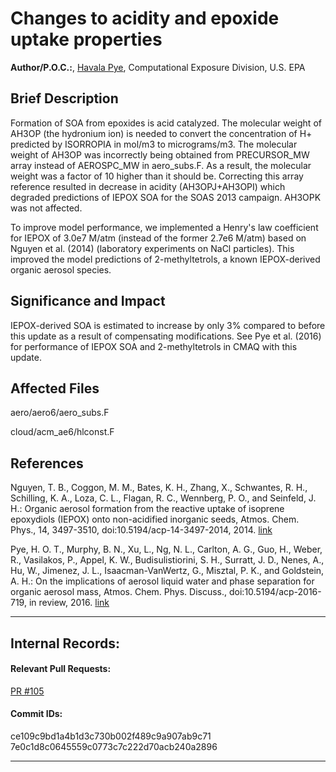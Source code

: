 # Changes to acidity and epoxide uptake properties

**Author/P.O.C.:**, [Havala Pye](mailto:pye.havala@epa.gov), Computational Exposure Division, U.S. EPA

## Brief Description

Formation of SOA from epoxides is acid catalyzed. The molecular weight of AH3OP (the hydronium ion) is needed to convert the concentration of H+ predicted by ISORROPIA in mol/m3 to micrograms/m3. The molecular weight of AH3OP was incorrectly being obtained from PRECURSOR_MW array instead of AEROSPC_MW in aero_subs.F.
As a result, the molecular weight was a factor of 10 higher than it should be. Correcting this array reference resulted in decrease in acidity (AH3OPJ+AH3OPI) which degraded predictions of IEPOX SOA for the SOAS 2013 campaign. AH3OPK was not affected.

To improve model performance, we implemented a Henry's law coefficient for IEPOX of 3.0e7 M/atm (instead of the former 2.7e6 M/atm) based on Nguyen et al. (2014) (laboratory experiments on NaCl particles). This improved the model predictions of 2-methyltetrols, a known IEPOX-derived organic aerosol species.


## Significance and Impact

IEPOX-derived SOA is estimated to increase by only 3% compared to before this update as a result of compensating modifications. See Pye et al. (2016) for performance of IEPOX SOA and 2-methyltetrols in CMAQ with this update.

## Affected Files

aero/aero6/aero_subs.F

cloud/acm_ae6/hlconst.F

## References

Nguyen, T. B., Coggon, M. M., Bates, K. H., Zhang, X., Schwantes, R. H., Schilling, K. A., Loza, C. L., Flagan, R. C., Wennberg, P. O., and Seinfeld, J. H.: Organic aerosol formation from the reactive uptake of isoprene epoxydiols (IEPOX) onto non-acidified inorganic seeds, Atmos. Chem. Phys., 14, 3497-3510, doi:10.5194/acp-14-3497-2014, 2014. [link](http://www.atmos-chem-phys.net/14/3497/2014/)

Pye, H. O. T., Murphy, B. N., Xu, L., Ng, N. L., Carlton, A. G., Guo, H., Weber, R., Vasilakos, P., Appel, K. W., Budisulistiorini, S. H., Surratt, J. D., Nenes, A., Hu, W., Jimenez, J. L., Isaacman-VanWertz, G., Misztal, P. K., and Goldstein, A. H.: On the implications of aerosol liquid water and phase separation for organic aerosol mass, Atmos. Chem. Phys. Discuss., doi:10.5194/acp-2016-719, in review, 2016. [link](http://www.atmos-chem-phys-discuss.net/acp-2016-719/)

-----
## Internal Records:
#### Relevant Pull Requests:
[PR #105](https://github.com/usepa/cmaq_dev/pulls/105) 


#### Commit IDs:
ce109c9bd1a4b1d3c730b002f489c9a907ab9c71
7e0c1d8c0645559c0773c7c222d70acb240a2896


-----
